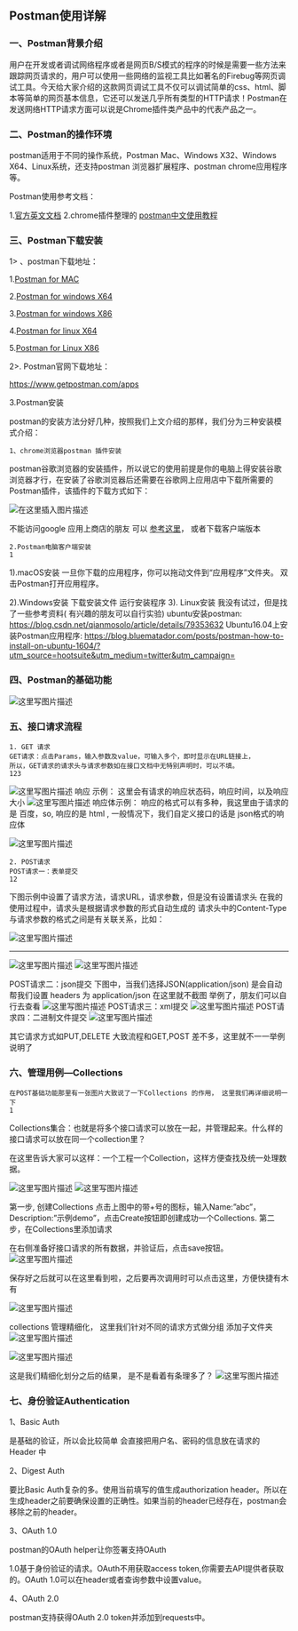 ## Postman使用详解

### 一、Postman背景介绍

用户在开发或者调试网络程序或者是网页B/S模式的程序的时候是需要一些方法来跟踪网页请求的，用户可以使用一些网络的监视工具比如著名的Firebug等网页调试工具。今天给大家介绍的这款网页调试工具不仅可以调试简单的css、html、脚本等简单的网页基本信息，它还可以发送几乎所有类型的HTTP请求！Postman在发送网络HTTP请求方面可以说是Chrome插件类产品中的代表产品之一。

### 二、Postman的操作环境

postman适用于不同的操作系统，Postman Mac、Windows X32、Windows X64、Linux系统，还支持postman 浏览器扩展程序、postman chrome应用程序等。

Postman使用参考文档：

1.[官方英文文档](https://www.getpostman.com/docs/v6/)
2.chrome插件整理的 [postman中文使用教程](http://chromecj.com/web-development/2017-12/870.html)

### 三、Postman下载安装

1> 、postman下载地址：

1.[Postman for MAC](https://app.getpostman.com/app/download/osx64?utm_source=site&utm_medium=apps&utm_campaign=macapp&_ga=2.21151352.2119858274.1527039878-1088353859.1527039878)

2.[Postman for windows X64](https://app.getpostman.com/app/download/win64?_ga=2.201562513.1250696341.1530543681-1582181135.1530543681)

3.[Postman for windows X86](https://app.getpostman.com/app/download/win32?_ga=2.21151352.2119858274.1527039878-1088353859.1527039878)

4.[Postman for linux X64](https://app.getpostman.com/app/download/linux64?_ga=2.96050783.2119858274.1527039878-1088353859.1527039878)

5.[Postman for Linux X86](https://app.getpostman.com/app/download/linux32?_ga=2.96050783.2119858274.1527039878-1088353859.1527039878)

2>. Postman官网下载地址：

https://www.getpostman.com/apps

3.Postman安装

postman的安装方法分好几种，按照我们上文介绍的那样，我们分为三种安装模式介绍：

```
1、chrome浏览器postman 插件安装 
```

postman谷歌浏览器的安装插件，所以说它的使用前提是你的电脑上得安装谷歌浏览器才行，在安装了谷歌浏览器后还需要在谷歌网上应用店中下载所需要的Postman插件，该插件的下载方式如下：

![在这里插入图片描述](.assets/20181030002023904.png)

不能访问google 应用上商店的朋友 可以 [参考这里](https://www.cnblogs.com/zqyanywn/p/6947051.html)， 或者下载客户端版本

```
2.Postman电脑客户端安装
1
```

1).macOS安装
一旦你下载的应用程序，你可以拖动文件到“应用程序”文件夹。 双击Postman打开应用程序。

2).Windows安装
下载安装文件
运行安装程序
3). Linux安装
我没有试过，但是找了一些参考资料( 有兴趣的朋友可以自行实验)
ubuntu安装postman: https://blog.csdn.net/qianmosolo/article/details/79353632
Ubuntu16.04上安装Postman应用程序: https://blog.bluematador.com/posts/postman-how-to-install-on-ubuntu-1604/?utm_source=hootsuite&utm_medium=twitter&utm_campaign=

### 四、Postman的基础功能

![这里写图片描述](.assets/20180523232921542.png)

### 五、接口请求流程

```
1. GET 请求
GET请求：点击Params，输入参数及value，可输入多个，即时显示在URL链接上，
所以，GET请求的请求头与请求参数如在接口文档中无特别声明时，可以不填。
123
```

![这里写图片描述](.assets/20180523233825152.png)
响应 示例： 这里会有请求的响应状态码，响应时间，以及响应大小
![这里写图片描述](.assets/20180523234132434.png)
响应体示例： 响应的格式可以有多种，我这里由于请求的是 百度，so, 响应的是 html ,
一般情况下，我们自定义接口的话是 json格式的响应体

![这里写图片描述](.assets/20180523234247147.png)

```
2. POST请求
POST请求一：表单提交
12
```

下图示例中设置了请求方法，请求URL，请求参数，但是没有设置请求头
在我的使用过程中，请求头是根据请求参数的形式自动生成的
请求头中的Content-Type与请求参数的格式之间是有关联关系，比如：

![这里写图片描述](.assets/20180524000345232.png)

------

![这里写图片描述](.assets/20180523234739215.png)
![这里写图片描述](.assets/20180523234748383.png)

POST请求二：json提交
下图中，当我们选择JSON(application/json) 是会自动帮我们设置 headers 为 application/json
在这里就不截图 举例了，朋友们可以自行去查看
![这里写图片描述](.assets/2018052400054291.png)
POST请求三：xml提交
![这里写图片描述](.assets/20180524000901598.png)
POST请求四：二进制文件提交
![这里写图片描述](.assets/20180524001010654.png)

其它请求方式如PUT,DELETE 大致流程和GET,POST 差不多，这里就不一一举例说明了

### 六、管理用例—Collections

```
在POST基础功能那里有一张图片大致说了一下Collections 的作用， 这里我们再详细说明一下
1
```

Collections集合：也就是将多个接口请求可以放在一起，并管理起来。什么样的接口请求可以放在同一个collection里？

在这里告诉大家可以这样：一个工程一个Collection，这样方便查找及统一处理数据。

![这里写图片描述](.assets/20180524001252769.png)
![这里写图片描述](.assets/2018052400150515.png)

第一步, 创建Collections
点击上图中的带+号的图标，输入Name:”abc”，Description:”示例demo”，点击Create按钮即创建成功一个Collections.
第二步，在Collections里添加请求

在右侧准备好接口请求的所有数据，并验证后，点击save按钮。
![这里写图片描述](.assets/2018052400243724.png)

保存好之后就可以在这里看到啦，之后要再次调用时可以点击这里，方便快捷有木有

![这里写图片描述](.assets/20180524002002823.png)

collections 管理精细化， 这里我们针对不同的请求方式做分组
添加子文件夹
![这里写图片描述](.assets/20180524002857320.png)

![这里写图片描述](.assets/20180524002953353.png)

这是我们精细化划分之后的结果， 是不是看着有条理多了？
![这里写图片描述](.assets/20180524003120219.png)

### 七、身份验证Authentication

1、Basic Auth

是基础的验证，所以会比较简单
会直接把用户名、密码的信息放在请求的 Header 中

2、Digest Auth

要比Basic Auth复杂的多。使用当前填写的值生成authorization header。所以在生成header之前要确保设置的正确性。如果当前的header已经存在，postman会移除之前的header。

3、OAuth 1.0

postman的OAuth helper让你签署支持OAuth

1.0基于身份验证的请求。OAuth不用获取access token,你需要去API提供者获取的。OAuth 1.0可以在header或者查询参数中设置value。

4、OAuth 2.0

postman支持获得OAuth 2.0 token并添加到requests中。